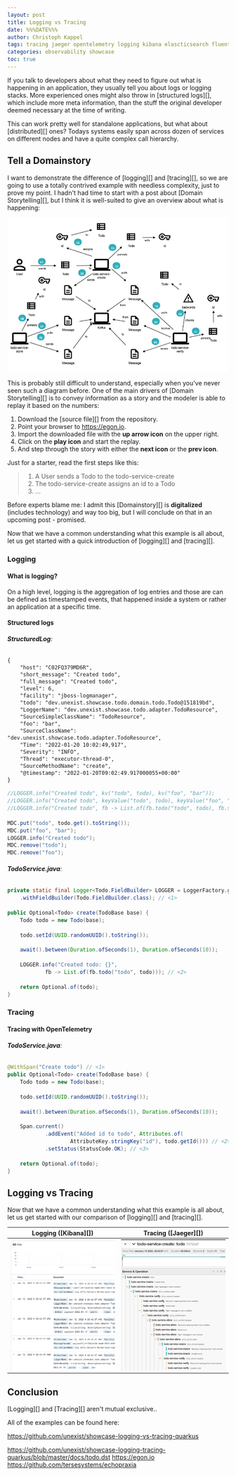```yaml
---
layout: post
title: Logging vs Tracing
date: %%%DATE%%%
author: Christoph Kappel
tags: tracing jaeger opentelemetry logging kibana elascticsearch fluentd gelf domainstory showcase
categories: observability showcase
toc: true
---
```

If you talk to developers about what they need to figure out what is happening in an application,
they usually tell you about logs or logging stacks. More experienced ones might also throw in
[structured logs][], which include more meta information, than the stuff the original developer
deemed necessary at the time of writing.

This can work pretty well for standalone applications, but what about [distributed][] ones? Todays
systems easily span across dozen of services on different nodes and have a quite complex call
hierarchy.

## Tell a Domainstory

I want to demonstrate the difference of [logging][] and [tracing][], so we are going to use a
totally contrived example with needless complexity, just to prove my point. I hadn't had time to
start with a post about [Domain Storytelling][], but I think it is well-suited to give an overview
about what is happening:

![image](/assets/images/20220115-overview.png)

This is probably still difficult to understand, especially when you've never seen such a diagram
before. One of the main drivers of [Domain Storytelling][] is to convey information as a story
and the modeler is able to replay it based on the numbers:

1. Download the [source file][] from the repository.
2. Point your browser to <https://egon.io>.
3. Import the downloaded file with the **up arrow icon** on the upper right.
4. Click on the **play icon** and start the replay.
5. And step through the story with either the **next icon** or the **prev icon**.

Just for a starter, read the first steps like this:

> 1. A User sends a Todo to the todo-service-create
> 2. The todo-service-create assigns an id to a Todo
> 3. ...

Before experts blame me: I admit this [Domainstory][] is **digitalized** (includes technology) and
way too big, but I will conclude on that in an upcoming post - promised.

Now that we have a common understanding what this example is all about, let us get started with
a quick introduction of [logging][] and [tracing][].

### Logging

#### What is logging?

On a high level, logging is the aggregation of log entries and those are can be defined as
timestamped events, that happened inside a system or rather an application at a specific time.

#### Structured logs

###### **StructuredLog**:
```log
{
    "host": "C02FQ379MD6R",
    "short_message": "Created todo",
    "full_message": "Created todo",
    "level": 6,
    "facility": "jboss-logmanager",
    "todo": "dev.unexist.showcase.todo.domain.todo.Todo@151819bd",
    "LoggerName": "dev.unexist.showcase.todo.adapter.TodoResource",
    "SourceSimpleClassName": "TodoResource",
    "foo": "bar",
    "SourceClassName": "dev.unexist.showcase.todo.adapter.TodoResource",
    "Time": "2022-01-20 10:02:49,917",
    "Severity": "INFO",
    "Thread": "executor-thread-0",
    "SourceMethodName": "create",
    "@timestamp": "2022-01-20T09:02:49.917000055+00:00"
}
```

```java
//LOGGER.info("Created todo", kv("todo", todo), kv("foo", "bar"));
//LOGGER.info("Created todo", keyValue("todo", todo), keyValue("foo", "bar"));
//LOGGER.info("Created todo", fb -> List.of(fb.todo("todo", todo), fb.string("foo", "bar")));

MDC.put("todo", todo.get().toString());
MDC.put("foo", "bar");
LOGGER.info("Created todo");
MDC.remove("todo");
MDC.remove("foo");
```

###### **TodoService.java**:
```java
private static final Logger<Todo.FieldBuilder> LOGGER = LoggerFactory.getLogger(TodoService.class)
    .withFieldBuilder(Todo.FieldBuilder.class); // <1>

public Optional<Todo> create(TodoBase base) {
    Todo todo = new Todo(base);

    todo.setId(UUID.randomUUID().toString());

    await().between(Duration.ofSeconds(1), Duration.ofSeconds(10));

    LOGGER.info("Created todo: {}",
            fb -> List.of(fb.todo("todo", todo))); // <2>

    return Optional.of(todo);
}
```

### Tracing

#### Tracing with OpenTelemetry

###### **TodoService.java**:
```java
@WithSpan("Create todo") // <1>
public Optional<Todo> create(TodoBase base) {
    Todo todo = new Todo(base);

    todo.setId(UUID.randomUUID().toString());

    await().between(Duration.ofSeconds(1), Duration.ofSeconds(10));

    Span.current()
            .addEvent("Added id to todo", Attributes.of(
                    AttributeKey.stringKey("id"), todo.getId())) // <2>
            .setStatus(StatusCode.OK); // <3>

    return Optional.of(todo);
}
```

## Logging vs Tracing

Now that we have a common understanding what this example is all about, let us get started with
our comparison of [logging][] and [tracing][].

| Logging ([Kibana][])                        | Tracing ([Jaeger][])                         |
|----------------------------------------------|----------------------------------------------|
| ![image](/assets/images/20220115-kibana.png) | ![image](/assets/images/20220115-jaeger.png)

## Conclusion

[Logging][] and [Tracing][] aren't mutual exclusive..

All of the examples can be found here:

<https://github.com/unexist/showcase-logging-vs-tracing-quarkus>


https://github.com/unexist/showcase-logging-tracing-quarkus/blob/master/docs/todo.dst
https://egon.io
https://github.com/tersesystems/echopraxia